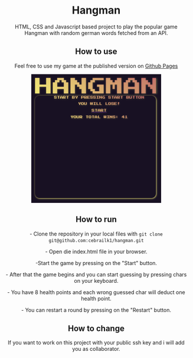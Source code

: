 <H1 align="center">Hangman</H1> 

<p align="center"> HTML, CSS and Javascript based project to play the popular game Hangman with random german words fetched from an API.</p>

<h2 align="center">How to use</h2>

<p align="center"> Feel free to use my game at the published version on  <a href="https://cebrailk1.github.io/hangman/">Github Pages</a>  </p>

<p align="center">
  <img src="https://github.com/cebrailk1/hangman/blob/main/Screenshot%20from%202024-10-08%2013-48-34.png" alt="Start"/>
</p>


<h2 align="center"> How to run </h2>
 
<p align="center"> - Clone the repository in your local files with <code>git clone git@github.com:cebrailk1/hangman.git</code> </p>
<p align="center"> - Open die index.html file in your browser. </p>
<p align="center"> -Start the game by pressing on the "Start" button. </p>
<p align="center"> - After that the game begins and you can start guessing by pressing chars on your keyboard.</p>
<p align="center"> - You have 8 health points and each wrong guessed char will deduct one health point.</p>
<p align="center"> - You can restart a round by pressing on the "Restart" button.</p>

<h2 align="center">  How to change </h2>

<p align="center"> If you want to work on this project with your public ssh key and i will add you as collaborator. </p>
